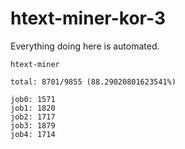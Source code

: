 # htext-miner-kor-3

Everything doing here is automated.

```
htext-miner

total: 8701/9855 (88.29020801623541%)

job0: 1571
job1: 1820
job2: 1717
job3: 1879
job4: 1714
```